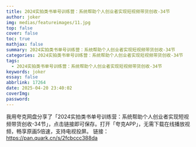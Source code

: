 ```yaml
---
title: 2024实拍类书单号训练营：系统帮助个人创业者实现短视频带货创收-34节
author: joker
img: medias/featureimages/11.jpg
top: false
cover: false
toc: true
mathjax: false
summary: 2024实拍类书单号训练营：系统帮助个人创业者实现短视频带货创收-34节
categories: 2024实拍类书单号训练营：系统帮助个人创业者实现短视频带货创收-34节
tags:
  - 2024实拍类书单号训练营：系统帮助个人创业者实现短视频带货创收-34节
keywords: joker
essay: false
abbrlink: 17264
date: 2025-04-20 23:40:02
coverImg:
password:
---
```


我用夸克网盘分享了「2024实拍类书单号训练营：系统帮助个人创业者实现短视频带货创收-34节」，点击链接即可保存。打开「夸克APP」，无需下载在线播放视频，畅享原画5倍速，支持电视投屏。
链接：https://pan.quark.cn/s/2fcbccc388da
